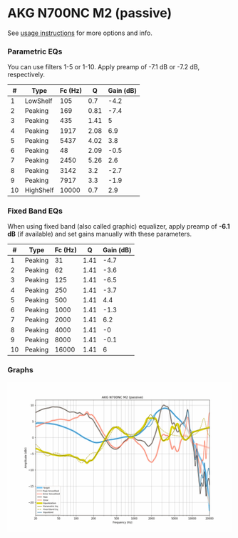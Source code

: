 # AKG N700NC M2 (passive)
See [usage instructions](https://github.com/jaakkopasanen/AutoEq#usage) for more options and info.

### Parametric EQs
You can use filters 1-5 or 1-10. Apply preamp of -7.1 dB or -7.2 dB, respectively.

|   # | Type      |   Fc (Hz) |    Q |   Gain (dB) |
|-----|-----------|-----------|------|-------------|
|   1 | LowShelf  |       105 | 0.7  |        -4.2 |
|   2 | Peaking   |       169 | 0.81 |        -7.4 |
|   3 | Peaking   |       435 | 1.41 |         5   |
|   4 | Peaking   |      1917 | 2.08 |         6.9 |
|   5 | Peaking   |      5437 | 4.02 |         3.8 |
|   6 | Peaking   |        48 | 2.09 |        -0.5 |
|   7 | Peaking   |      2450 | 5.26 |         2.6 |
|   8 | Peaking   |      3142 | 3.2  |        -2.7 |
|   9 | Peaking   |      7917 | 3.3  |        -1.9 |
|  10 | HighShelf |     10000 | 0.7  |         2.9 |

### Fixed Band EQs
When using fixed band (also called graphic) equalizer, apply preamp of **-6.1 dB** (if available) and set gains manually with these parameters.

|   # | Type    |   Fc (Hz) |    Q |   Gain (dB) |
|-----|---------|-----------|------|-------------|
|   1 | Peaking |        31 | 1.41 |        -4.7 |
|   2 | Peaking |        62 | 1.41 |        -3.6 |
|   3 | Peaking |       125 | 1.41 |        -6.5 |
|   4 | Peaking |       250 | 1.41 |        -3.7 |
|   5 | Peaking |       500 | 1.41 |         4.4 |
|   6 | Peaking |      1000 | 1.41 |        -1.3 |
|   7 | Peaking |      2000 | 1.41 |         6.2 |
|   8 | Peaking |      4000 | 1.41 |        -0   |
|   9 | Peaking |      8000 | 1.41 |        -0.1 |
|  10 | Peaking |     16000 | 1.41 |         6   |

### Graphs
![](./AKG%20N700NC%20M2%20(passive).png)
